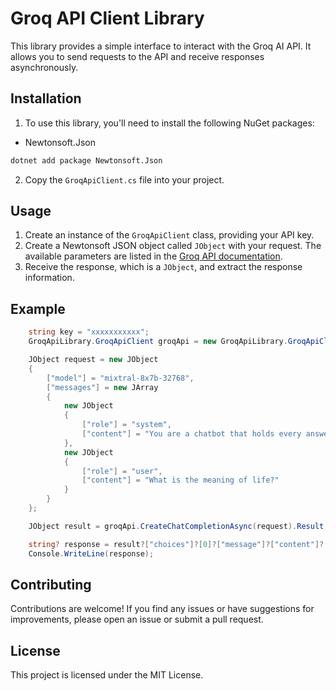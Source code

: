 # Groq API Client Library

This library provides a simple interface to interact with the Groq AI API. It allows you to send requests to the API and receive responses asynchronously.

## Installation

1. To use this library, you'll need to install the following NuGet packages:

- Newtonsoft.Json

```bash
dotnet add package Newtonsoft.Json
```
2. Copy the `GroqApiClient.cs` file into your project.

## Usage
1. Create an instance of the `GroqApiClient` class, providing your API key.
2. Create a Newtonsoft JSON object called `JObject` with your request. The available parameters are listed in the [Groq API documentation](https://console.groq.com/docs/text-chat).
3. Receive the response, which is a `JObject`, and extract the response information.

## Example
```cs
    string key = "xxxxxxxxxxx";
    GroqApiLibrary.GroqApiClient groqApi = new GroqApiLibrary.GroqApiClient(key);

    JObject request = new JObject
    {
        ["model"] = "mixtral-8x7b-32768",
        ["messages"] = new JArray
        {
            new JObject
            {
                ["role"] = "system",
                ["content"] = "You are a chatbot that holds every answer to every question"
            },
            new JObject
            {
                ["role"] = "user",
                ["content"] = "What is the meaning of life?"
            }
        }
    };

    JObject result = groqApi.CreateChatCompletionAsync(request).Result;

    string? response = result?["choices"]?[0]?["message"]?["content"]?.ToString();
    Console.WriteLine(response);
```

## Contributing
Contributions are welcome! If you find any issues or have suggestions for improvements, please open an issue or submit a pull request.

## License
This project is licensed under the MIT License.
